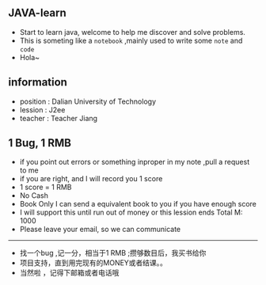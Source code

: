 ##  JAVA-learn
* Start to learn java, welcome to help me discover and solve problems. 
* This is someting like a `notebook` ,mainly used to write some `note` and `code` 
* Hola~

## information
* position : Dalian University of Technology
* lession  : J2ee
* teacher  : Teacher Jiang

## 1 Bug, 1 RMB 
* if you point out errors or something inproper in my note ,pull a request to me 
* if you are right, and I will record you 1 score 
* 1 score = 1 RMB
* No Cash
* Book Only
  I can send a equivalent book to you if you have enough score 
* I will support this until run out of money or this lession ends
  Total M: 1000
* Please leave your email, so we can communicate 

-----------
* 找一个bug ,记一分，相当于1 RMB ;攒够数目后，我买书给你
* 项目支持，直到用完现有的MONEY或者结课。。
* 当然啦 ，记得下邮箱或者电话哦
